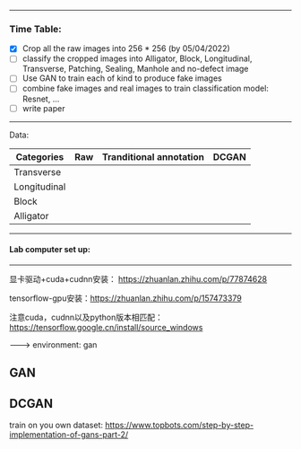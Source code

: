 
---
### Time Table:


- [x] Crop all the raw images into 256 * 256 (by 05/04/2022)
- [ ] classify the cropped images into Alligator, Block, Longitudinal, Transverse, Patching, Sealing, Manhole and no-defect image
- [ ] Use GAN to train each of kind to produce fake images
- [ ] combine fake images and real images to train classification model: Resnet, ...
- [ ] write paper
---
Data:


| Categories  | Raw |  Tranditional annotation  |  DCGAN  |       
| ------------| ------------- |----|----|
| Transverse  |            |       |           |
|   Longitudinal|             |   |        |
|   Block|             |   |  |
|   Alligator|             |   |        |



----



#### Lab computer set up:
---

显卡驱动+cuda+cudnn安装： https://zhuanlan.zhihu.com/p/77874628

tensorflow-gpu安装：https://zhuanlan.zhihu.com/p/157473379

注意cuda，cudnn以及python版本相匹配：https://tensorflow.google.cn/install/source_windows

---> environment: gan 


## GAN


## DCGAN

train on you own dataset: https://www.topbots.com/step-by-step-implementation-of-gans-part-2/


